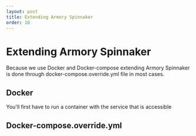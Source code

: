 ```yaml
---
layout: post
title: Extending Armory Spinnaker
order: 10
---
```

# Extending Armory Spinnaker

Because we use Docker and Docker-compose extending Armory Spinnaker is done through docker-compose.override.yml file in most cases.


## Docker

You'll first have to run a container with the service that is accessible 


## Docker-compose.override.yml
